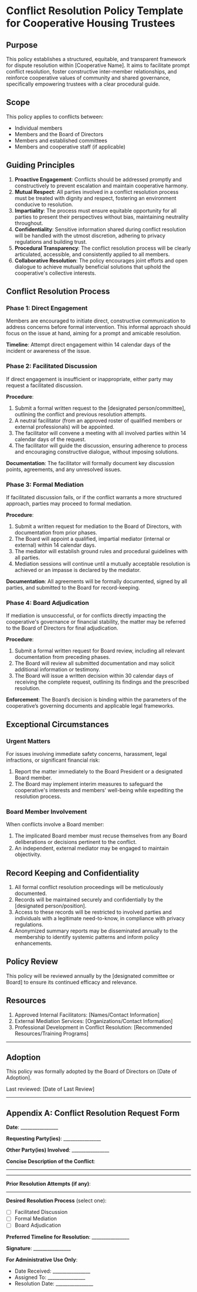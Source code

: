 # Conflict Resolution Policy Template for Cooperative Housing Trustees

## Purpose
This policy establishes a structured, equitable, and transparent framework for dispute resolution within [Cooperative Name]. It aims to facilitate prompt conflict resolution, foster constructive inter-member relationships, and reinforce cooperative values of community and shared governance, specifically empowering trustees with a clear procedural guide.

## Scope
This policy applies to conflicts between:
- Individual members
- Members and the Board of Directors
- Members and established committees
- Members and cooperative staff (if applicable)

## Guiding Principles
1.  **Proactive Engagement**: Conflicts should be addressed promptly and constructively to prevent escalation and maintain cooperative harmony.
2.  **Mutual Respect**: All parties involved in a conflict resolution process must be treated with dignity and respect, fostering an environment conducive to resolution.
3.  **Impartiality**: The process must ensure equitable opportunity for all parties to present their perspectives without bias, maintaining neutrality throughout.
4.  **Confidentiality**: Sensitive information shared during conflict resolution will be handled with the utmost discretion, adhering to privacy regulations and building trust.
5.  **Procedural Transparency**: The conflict resolution process will be clearly articulated, accessible, and consistently applied to all members.
6.  **Collaborative Resolution**: The policy encourages joint efforts and open dialogue to achieve mutually beneficial solutions that uphold the cooperative's collective interests.

## Conflict Resolution Process

### Phase 1: Direct Engagement
Members are encouraged to initiate direct, constructive communication to address concerns before formal intervention. This informal approach should focus on the issue at hand, aiming for a prompt and amicable resolution.

**Timeline**: Attempt direct engagement within 14 calendar days of the incident or awareness of the issue.

### Phase 2: Facilitated Discussion
If direct engagement is insufficient or inappropriate, either party may request a facilitated discussion.

**Procedure**:
1.  Submit a formal written request to the [designated person/committee], outlining the conflict and previous resolution attempts.
2.  A neutral facilitator (from an approved roster of qualified members or external professionals) will be appointed.
3.  The facilitator will convene a meeting with all involved parties within 14 calendar days of the request.
4.  The facilitator will guide the discussion, ensuring adherence to process and encouraging constructive dialogue, without imposing solutions.

**Documentation**: The facilitator will formally document key discussion points, agreements, and any unresolved issues.

### Phase 3: Formal Mediation
If facilitated discussion fails, or if the conflict warrants a more structured approach, parties may proceed to formal mediation.

**Procedure**:
1.  Submit a written request for mediation to the Board of Directors, with documentation from prior phases.
2.  The Board will appoint a qualified, impartial mediator (internal or external) within 14 calendar days.
3.  The mediator will establish ground rules and procedural guidelines with all parties.
4.  Mediation sessions will continue until a mutually acceptable resolution is achieved or an impasse is declared by the mediator.

**Documentation**: All agreements will be formally documented, signed by all parties, and submitted to the Board for record-keeping.

### Phase 4: Board Adjudication
If mediation is unsuccessful, or for conflicts directly impacting the cooperative's governance or financial stability, the matter may be referred to the Board of Directors for final adjudication.

**Procedure**:
1.  Submit a formal written request for Board review, including all relevant documentation from preceding phases.
2.  The Board will review all submitted documentation and may solicit additional information or testimony.
3.  The Board will issue a written decision within 30 calendar days of receiving the complete request, outlining its findings and the prescribed resolution.

**Enforcement**: The Board’s decision is binding within the parameters of the cooperative’s governing documents and applicable legal frameworks.

## Exceptional Circumstances

### Urgent Matters
For issues involving immediate safety concerns, harassment, legal infractions, or significant financial risk:
1.  Report the matter immediately to the Board President or a designated Board member.
2.  The Board may implement interim measures to safeguard the cooperative's interests and members' well-being while expediting the resolution process.

### Board Member Involvement
When conflicts involve a Board member:
1.  The implicated Board member must recuse themselves from any Board deliberations or decisions pertinent to the conflict.
2.  An independent, external mediator may be engaged to maintain objectivity.

## Record Keeping and Confidentiality

1.  All formal conflict resolution proceedings will be meticulously documented.
2.  Records will be maintained securely and confidentially by the [designated person/position].
3.  Access to these records will be restricted to involved parties and individuals with a legitimate need-to-know, in compliance with privacy regulations.
4.  Anonymized summary reports may be disseminated annually to the membership to identify systemic patterns and inform policy enhancements.

## Policy Review
This policy will be reviewed annually by the [designated committee or Board] to ensure its continued efficacy and relevance.

## Resources

1.  Approved Internal Facilitators: [Names/Contact Information]
2.  External Mediation Services: [Organizations/Contact Information]
3.  Professional Development in Conflict Resolution: [Recommended Resources/Training Programs]

---

## Adoption
This policy was formally adopted by the Board of Directors on [Date of Adoption].

Last reviewed: [Date of Last Review]

---

## Appendix A: Conflict Resolution Request Form

**Date**: ________________

**Requesting Party(ies)**: ________________

**Other Party(ies) Involved**: ________________

**Concise Description of the Conflict**:
________________
________________

**Prior Resolution Attempts (if any)**:
________________

**Desired Resolution Process** (select one):
- [ ] Facilitated Discussion
- [ ] Formal Mediation
- [ ] Board Adjudication

**Preferred Timeline for Resolution**: ________________

**Signature**: ________________

**For Administrative Use Only**:
- Date Received: ________________
- Assigned To: ________________
- Resolution Date: ________________


